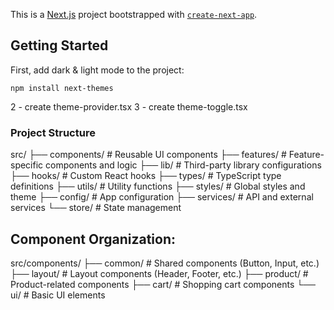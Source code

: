 This is a [Next.js](https://nextjs.org) project bootstrapped with [`create-next-app`](https://nextjs.org/docs/app/api-reference/cli/create-next-app).

## Getting Started

First, add dark & light mode to the project:

```
npm install next-themes
```
2 - create theme-provider.tsx
3 - create theme-toggle.tsx


### Project Structure

src/
├── components/     # Reusable UI components
├── features/       # Feature-specific components and logic
├── lib/           # Third-party library configurations
├── hooks/         # Custom React hooks
├── types/         # TypeScript type definitions
├── utils/         # Utility functions
├── styles/        # Global styles and theme
├── config/        # App configuration
├── services/      # API and external services
└── store/         # State management

## Component Organization:

src/components/
├── common/          # Shared components (Button, Input, etc.)
├── layout/          # Layout components (Header, Footer, etc.)
├── product/         # Product-related components
├── cart/           # Shopping cart components
└── ui/             # Basic UI elements

